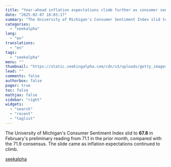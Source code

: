 ```yaml
---
title: "Year-ahead inflation expectations climb further as consumer sentiment slides: UMich"
date: "2025-02-07 18:03:17"
summary: "The University of Michigan's Consumer Sentiment Index slid to 67.8 in February's preliminary reading from 71.1 in the prior month, compared with the 71.9 consensus. The slide came as inflation expectations continued to climb."
categories:
  - "seekalpha"
lang:
  - "en"
translations:
  - "en"
tags:
  - "seekalpha"
menu: ""
thumbnail: "https://static.seekingalpha.com/cdn/s3/uploads/getty_images/1421562875/image_1421562875.jpg"
lead: ""
comments: false
authorbox: false
pager: true
toc: false
mathjax: false
sidebar: "right"
widgets:
  - "search"
  - "recent"
  - "taglist"
---
```


The University of Michigan's Consumer Sentiment Index slid to **67.8** in February's preliminary reading from 71.1 in the prior month, compared with the 71.9 consensus. The slide came as inflation expectations continued to climb.

[seekalpha](https://seekingalpha.com/news/4405160-year-ahead-inflation-expectations-climb-further-as-consumer-sentiment-slides-umich)
